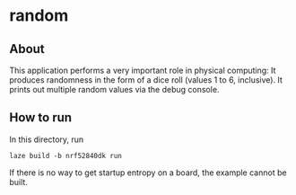 # random

## About

This application performs a very important role in physical computing:
It produces randomness in the form of a dice roll (values 1 to 6, inclusive).
It prints out multiple random values via the debug console.

## How to run

In this directory, run

    laze build -b nrf52840dk run

If there is no way to get startup entropy on a board, the example cannot be built.
